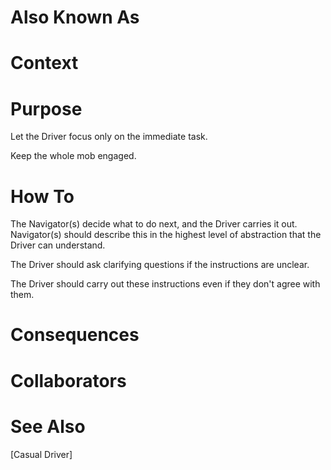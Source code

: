 # Also Known As

# Context

# Purpose

Let the Driver focus only on the immediate task.

Keep the whole mob engaged.

# How To

The Navigator(s) decide what to do next, and the Driver carries it out. Navigator(s) should describe this in the highest level of abstraction that the Driver can understand. 

The Driver should ask clarifying questions if the instructions are unclear.

The Driver should carry out these instructions even if they don't agree with them.

# Consequences

# Collaborators

# See Also

[Casual Driver]
